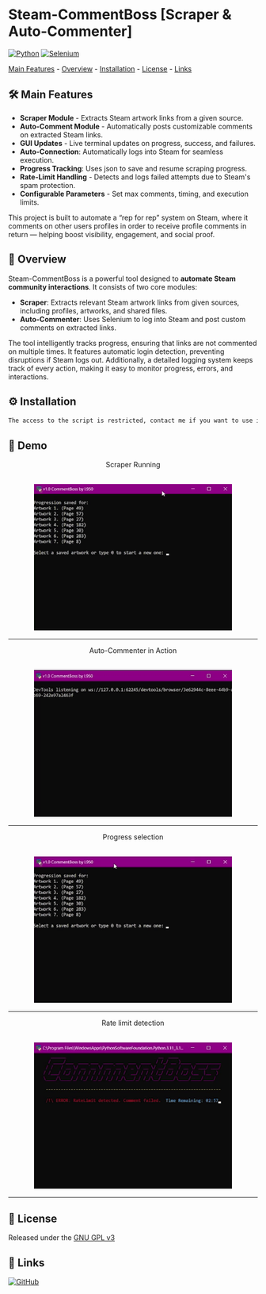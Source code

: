 # Steam-CommentBoss [Scraper & Auto-Commenter]

[![Python](https://img.shields.io/badge/python-3.9%2B-blue)](https://www.python.org/)
[![Selenium](https://img.shields.io/badge/Selenium-green)](https://www.selenium.dev/)

[Main Features](#-mainfeatures) - [Overview](#-overview) - [Installation](#-installation) - [License](#-license) - [Links](#-links)

## 🛠️ Main Features

- **Scraper Module** - Extracts Steam artwork links from a given source.
- **Auto-Comment Module** - Automatically posts customizable comments on extracted Steam links.
- **GUI Updates** - Live terminal updates on progress, success, and failures.
- **Auto-Connection**: Automatically logs into Steam for seamless execution.
- **Progress Tracking**: Uses json to save and resume scraping progress.
- **Rate-Limit Handling** - Detects and logs failed attempts due to Steam's spam protection.
- **Configurable Parameters** - Set max comments, timing, and execution limits.

This project is built to automate a “rep for rep” system on Steam, where it comments on other users profiles in order to receive profile comments in return — helping boost visibility, engagement, and social proof.

## 📑 Overview

Steam-CommentBoss is a powerful tool designed to **automate Steam community interactions**. It consists of two core modules:

- **Scraper**: Extracts relevant Steam artwork links from given sources, including profiles, artworks, and shared files.
- **Auto-Commenter**: Uses Selenium to log into Steam and post custom comments on extracted links.

The tool intelligently tracks progress, ensuring that links are not commented on multiple times. It features automatic login detection, preventing disruptions if Steam logs out. Additionally, a detailed logging system keeps track of every action, making it easy to monitor progress, errors, and interactions.

## ⚙️ Installation

```bash
The access to the script is restricted, contact me if you want to use it
```

## 📑 Demo

<div align="center">Scraper Running</div>
<br/>
<p align="center">
<img src="./gifs/scrapper.gif" width="400"/>
</p>
<hr/>

<div align="center">Auto-Commenter in Action</div>
<br/>
<p align="center">
<img src="./gifs/comment.gif" width="400"/>
</p>
<hr/>

<div align="center">Progress selection</div>
<br/>
<p align="center">
<img src="./gifs/progress.gif" width="400"/>
</p>
<hr/>

<div align="center">Rate limit detection</div>
<br/>
<p align="center">
<img src="./gifs/ratelimit.gif" width="400"/>
</p>
<hr/>

## 📃 License

Released under the [GNU GPL v3](https://www.gnu.org/licenses/gpl-3.0.en.html)

## 🔗 Links
[![GitHub](https://img.shields.io/badge/github-purple?style=for-the-badge&logo=github&logoColor=white)](https://github.com/l950x)

